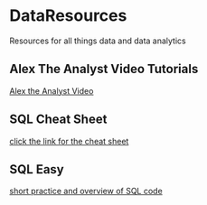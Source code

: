# DataResources
Resources for all things data and data analytics
## Alex The Analyst Video Tutorials
[Alex the Analyst Video](https://www.youtube.com/watch?v=PSNXoAs2FtQ&t=22498s)
## SQL Cheat Sheet
[click the link for the cheat sheet](https://www.thedataschool.com.au/kieran-adair/sql-the-only-sql-cheat-sheet-you-will-ever-need/)
## SQL Easy
[short practice and overview of SQL code](https://www.sql-easy.com)
